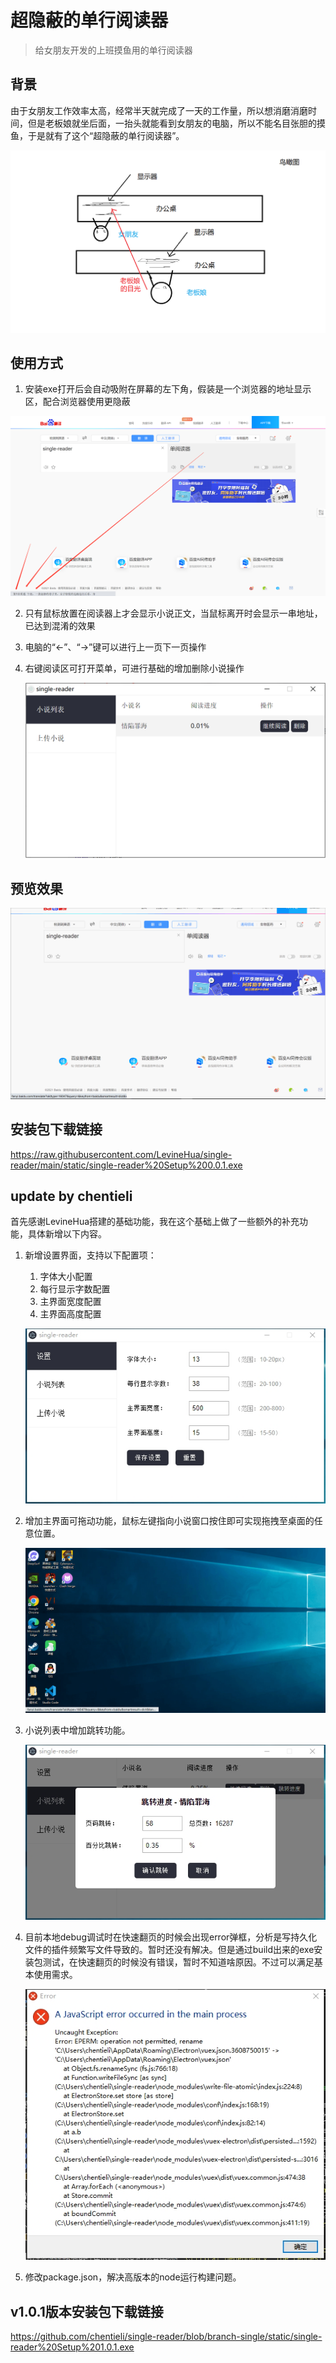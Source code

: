 # 超隐蔽的单行阅读器

> 给女朋友开发的上班摸鱼用的单行阅读器

## 背景

由于女朋友工作效率太高，经常半天就完成了一天的工作量，所以想消磨消磨时间，但是老板娘就坐后面，一抬头就能看到女朋友的电脑，所以不能名目张胆的摸鱼，于是就有了这个“超隐蔽的单行阅读器”。

![示意图](IMG/img0.png)

## 使用方式

1. 安装exe打开后会自动吸附在屏幕的左下角，假装是一个浏览器的地址显示区，配合浏览器使用更隐蔽

![预览图](IMG/img1.png)

2. 只有鼠标放置在阅读器上才会显示小说正文，当鼠标离开时会显示一串地址，已达到混淆的效果

3. 电脑的“←”、“→”键可以进行上一页下一页操作

4. 右键阅读区可打开菜单，可进行基础的增加删除小说操作

   ![预览图](IMG/img2.png)

   

## 预览效果

   ![预览图](IMG/preview.gif)

## 安装包下载链接

https://raw.githubusercontent.com/LevineHua/single-reader/main/static/single-reader%20Setup%200.0.1.exe




## update by chentieli
首先感谢LevineHua搭建的基础功能，我在这个基础上做了一些额外的补充功能，具体新增以下内容。
1. 新增设置界面，支持以下配置项：
   1) 字体大小配置
   2) 每行显示字数配置
   3) 主界面宽度配置
   4) 主界面高度配置

   ![预览图](IMG/img3.png)

2. 增加主界面可拖动功能，鼠标左键指向小说窗口按住即可实现拖拽至桌面的任意位置。

   ![预览图](IMG/v1.gif)

3. 小说列表中增加跳转功能。

   ![预览图](IMG/img4.png)

4. 目前本地debug调试时在快速翻页的时候会出现error弹框，分析是写持久化文件的插件频繁写文件导致的。暂时还没有解决。但是通过build出来的exe安装包测试，在快速翻页的时候没有错误，暂时不知道啥原因。不过可以满足基本使用需求。

   ![预览图](IMG/img5.png)

5. 修改package.json，解决高版本的node运行构建问题。

## v1.0.1版本安装包下载链接
https://github.com/chentieli/single-reader/blob/branch-single/static/single-reader%20Setup%201.0.1.exe